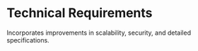 # Technical Requirements

Incorporates improvements in scalability, security, and detailed specifications.